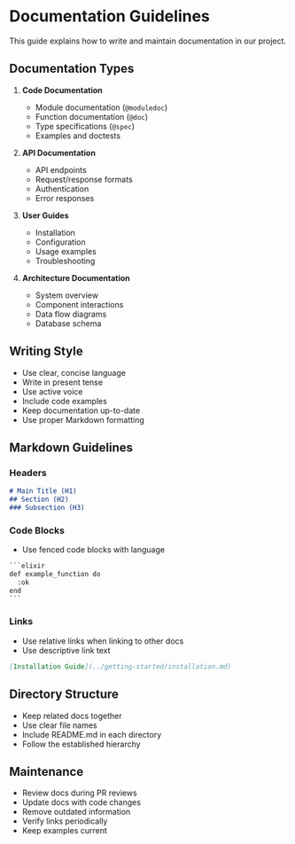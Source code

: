# Documentation Guidelines

This guide explains how to write and maintain documentation in our project.

## Documentation Types

1. **Code Documentation**
   - Module documentation (`@moduledoc`)
   - Function documentation (`@doc`)
   - Type specifications (`@spec`)
   - Examples and doctests

2. **API Documentation**
   - API endpoints
   - Request/response formats
   - Authentication
   - Error responses

3. **User Guides**
   - Installation
   - Configuration
   - Usage examples
   - Troubleshooting

4. **Architecture Documentation**
   - System overview
   - Component interactions
   - Data flow diagrams
   - Database schema

## Writing Style

- Use clear, concise language
- Write in present tense
- Use active voice
- Include code examples
- Keep documentation up-to-date
- Use proper Markdown formatting

## Markdown Guidelines

### Headers
```markdown
# Main Title (H1)
## Section (H2)
### Subsection (H3)
```

### Code Blocks
- Use fenced code blocks with language
```markdown
​```elixir
def example_function do
  :ok
end
​```
```

### Links
- Use relative links when linking to other docs
- Use descriptive link text
```markdown
[Installation Guide](../getting-started/installation.md)
```

## Directory Structure

- Keep related docs together
- Use clear file names
- Include README.md in each directory
- Follow the established hierarchy

## Maintenance

- Review docs during PR reviews
- Update docs with code changes
- Remove outdated information
- Verify links periodically
- Keep examples current

